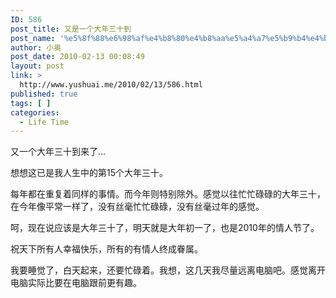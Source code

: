 ```yaml
---
ID: 586
post_title: 又是一个大年三十到
post_name: '%e5%8f%88%e6%98%af%e4%b8%80%e4%b8%aa%e5%a4%a7%e5%b9%b4%e4%b8%89%e5%8d%81%e5%88%b0'
author: 小奥
post_date: 2010-02-13 00:08:49
layout: post
link: >
  http://www.yushuai.me/2010/02/13/586.html
published: true
tags: [ ]
categories:
  - Life Time
---
```

又一个大年三十到来了...<!--more-->

想想这已是我人生中的第15个大年三十。

每年都在重复着同样的事情。而今年则特别除外。感觉以往忙忙碌碌的大年三十，在今年像平常一样了，没有丝毫忙忙碌碌，没有丝毫过年的感觉。

呵，现在说应该是大年三十了，明天就是大年初一了，也是2010年的情人节了。

祝天下所有人幸福快乐，所有的有情人终成眷属。

我要睡觉了，白天起来，还要忙碌着。我想，这几天我尽量远离电脑吧。感觉离开电脑实际比要在电脑跟前更有趣。